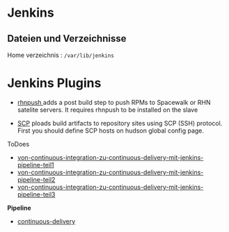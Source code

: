 Jenkins
=======

## Dateien und Verzeichnisse 


Home verzeichnis : `/var/lib/jenkins`



Jenkins Plugins
=============

* [rhnpush ](https://wiki.jenkins-ci.org/display/JENKINS/rhnpush+Plugin)
adds a post build step to push RPMs to Spacewalk or RHN satelite servers. It requires rhnpush to be installed on the slave

* [SCP](https://wiki.jenkins-ci.org/display/JENKINS/SCP+plugin)
ploads build artifacts to repository sites using SCP (SSH) protocol. First you should define SCP hosts on hudson global config page. 


ToDoes
* [von-continuous-integration-zu-continuous-delivery-mit-jenkins-pipeline-teil1](https://www.informatik-aktuell.de/entwicklung/methoden/von-continuous-integration-zu-continuous-delivery-mit-jenkins-pipeline-teil-1.html)
* [von-continuous-integration-zu-continuous-delivery-mit-jenkins-pipeline-teil2](https://www.informatik-aktuell.de/entwicklung/methoden/von-continuous-integration-zu-continuous-delivery-mit-jenkins-pipeline-teil-2.html)
* [von-continuous-integration-zu-continuous-delivery-mit-jenkins-pipeline-teil3](https://www.informatik-aktuell.de/entwicklung/methoden/von-continuous-integration-zu-continuous-delivery-mit-jenkins-pipeline-teil-3.html)



**Pipeline**
* [continuous-delivery](https://www.cloudbees.com/continuous-delivery/pipeline)